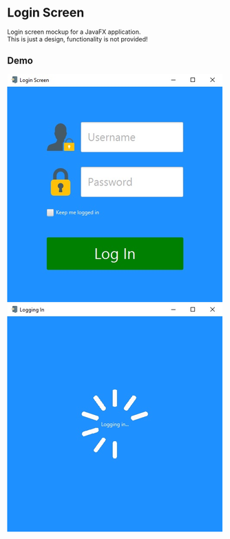 # Login Screen
Login screen mockup for a JavaFX application.<br>
This is just a design, functionality is not provided!

## Demo
![Screen](demo/login-screen.jpg)
![Spinner](demo/loading-spinner.jpg)